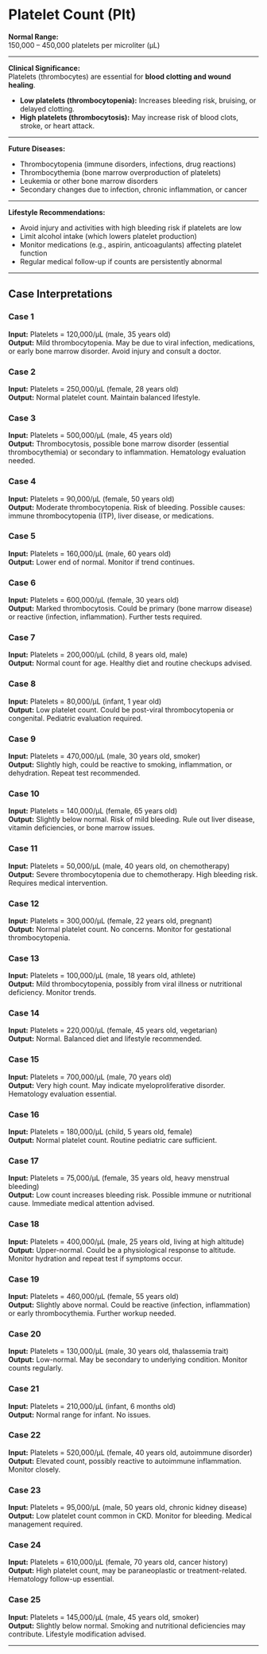 # Platelet Count (Plt)

**Normal Range:**  
150,000 – 450,000 platelets per microliter (µL)  

---

**Clinical Significance:**  
Platelets (thrombocytes) are essential for **blood clotting and wound healing**.  
- **Low platelets (thrombocytopenia):** Increases bleeding risk, bruising, or delayed clotting.  
- **High platelets (thrombocytosis):** May increase risk of blood clots, stroke, or heart attack.  

---

**Future Diseases:**  
- Thrombocytopenia (immune disorders, infections, drug reactions)  
- Thrombocythemia (bone marrow overproduction of platelets)  
- Leukemia or other bone marrow disorders  
- Secondary changes due to infection, chronic inflammation, or cancer  

---

**Lifestyle Recommendations:**  
- Avoid injury and activities with high bleeding risk if platelets are low  
- Limit alcohol intake (which lowers platelet production)  
- Monitor medications (e.g., aspirin, anticoagulants) affecting platelet function  
- Regular medical follow-up if counts are persistently abnormal  

---

## Case Interpretations

### Case 1  
**Input:** Platelets = 120,000/µL (male, 35 years old)  
**Output:** Mild thrombocytopenia. May be due to viral infection, medications, or early bone marrow disorder. Avoid injury and consult a doctor.  

### Case 2  
**Input:** Platelets = 250,000/µL (female, 28 years old)  
**Output:** Normal platelet count. Maintain balanced lifestyle.  

### Case 3  
**Input:** Platelets = 500,000/µL (male, 45 years old)  
**Output:** Thrombocytosis, possible bone marrow disorder (essential thrombocythemia) or secondary to inflammation. Hematology evaluation needed.  

### Case 4  
**Input:** Platelets = 90,000/µL (female, 50 years old)  
**Output:** Moderate thrombocytopenia. Risk of bleeding. Possible causes: immune thrombocytopenia (ITP), liver disease, or medications.  

### Case 5  
**Input:** Platelets = 160,000/µL (male, 60 years old)  
**Output:** Lower end of normal. Monitor if trend continues.  

### Case 6  
**Input:** Platelets = 600,000/µL (female, 30 years old)  
**Output:** Marked thrombocytosis. Could be primary (bone marrow disease) or reactive (infection, inflammation). Further tests required.  

### Case 7  
**Input:** Platelets = 200,000/µL (child, 8 years old, male)  
**Output:** Normal count for age. Healthy diet and routine checkups advised.  

### Case 8  
**Input:** Platelets = 80,000/µL (infant, 1 year old)  
**Output:** Low platelet count. Could be post-viral thrombocytopenia or congenital. Pediatric evaluation required.  

### Case 9  
**Input:** Platelets = 470,000/µL (male, 30 years old, smoker)  
**Output:** Slightly high, could be reactive to smoking, inflammation, or dehydration. Repeat test recommended.  

### Case 10  
**Input:** Platelets = 140,000/µL (female, 65 years old)  
**Output:** Slightly below normal. Risk of mild bleeding. Rule out liver disease, vitamin deficiencies, or bone marrow issues.  

### Case 11  
**Input:** Platelets = 50,000/µL (male, 40 years old, on chemotherapy)  
**Output:** Severe thrombocytopenia due to chemotherapy. High bleeding risk. Requires medical intervention.  

### Case 12  
**Input:** Platelets = 300,000/µL (female, 22 years old, pregnant)  
**Output:** Normal platelet count. No concerns. Monitor for gestational thrombocytopenia.  

### Case 13  
**Input:** Platelets = 100,000/µL (male, 18 years old, athlete)  
**Output:** Mild thrombocytopenia, possibly from viral illness or nutritional deficiency. Monitor trends.  

### Case 14  
**Input:** Platelets = 220,000/µL (female, 45 years old, vegetarian)  
**Output:** Normal. Balanced diet and lifestyle recommended.  

### Case 15  
**Input:** Platelets = 700,000/µL (male, 70 years old)  
**Output:** Very high count. May indicate myeloproliferative disorder. Hematology evaluation essential.  

### Case 16  
**Input:** Platelets = 180,000/µL (child, 5 years old, female)  
**Output:** Normal platelet count. Routine pediatric care sufficient.  

### Case 17  
**Input:** Platelets = 75,000/µL (female, 35 years old, heavy menstrual bleeding)  
**Output:** Low count increases bleeding risk. Possible immune or nutritional cause. Immediate medical attention advised.  

### Case 18  
**Input:** Platelets = 400,000/µL (male, 25 years old, living at high altitude)  
**Output:** Upper-normal. Could be a physiological response to altitude. Monitor hydration and repeat test if symptoms occur.  

### Case 19  
**Input:** Platelets = 460,000/µL (female, 55 years old)  
**Output:** Slightly above normal. Could be reactive (infection, inflammation) or early thrombocythemia. Further workup needed.  

### Case 20  
**Input:** Platelets = 130,000/µL (male, 30 years old, thalassemia trait)  
**Output:** Low-normal. May be secondary to underlying condition. Monitor counts regularly.  

### Case 21  
**Input:** Platelets = 210,000/µL (infant, 6 months old)  
**Output:** Normal range for infant. No issues.  

### Case 22  
**Input:** Platelets = 520,000/µL (female, 40 years old, autoimmune disorder)  
**Output:** Elevated count, possibly reactive to autoimmune inflammation. Monitor closely.  

### Case 23  
**Input:** Platelets = 95,000/µL (male, 50 years old, chronic kidney disease)  
**Output:** Low platelet count common in CKD. Monitor for bleeding. Medical management required.  

### Case 24  
**Input:** Platelets = 610,000/µL (female, 70 years old, cancer history)  
**Output:** High platelet count, may be paraneoplastic or treatment-related. Hematology follow-up essential.  

### Case 25  
**Input:** Platelets = 145,000/µL (male, 45 years old, smoker)  
**Output:** Slightly below normal. Smoking and nutritional deficiencies may contribute. Lifestyle modification advised.  

---
